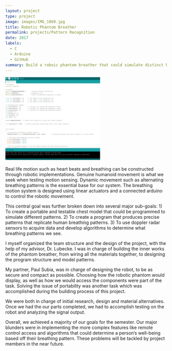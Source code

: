 ```yaml
---
layout: project
type: project
image: images/IMG_1869.jpg
title: Robotic Phantom Breather
permalink: projects/Pattern Recognition
date: 2017
labels:
  - C
  - Arduino
  - GitHub
summary: Build a roboic phantom breather that could simulate distinct breathing patterns. 
---
```


<img class="ui medium right floated rounded image" src="../images/Program.JPG">

Real life motion such as heart beats and breathing can be constructed through robotic implementations. Genuine humanoid movement is what we seek when testing motion sensing. Dynamic movement such as alternating breathing patterns is the essential base for our system. The breathing motion system is designed using linear actuators and a connected arduino to control the robotic movement.

This central goal was further broken down into several major sub-goals: 1) To create a portable and testable chest model that could be programmed to simulate different patterns. 2) To create a program that produces precise patterns that replicate human breathing patterns. 3) To use doppler radar sensors to acquire data and develop algorithms to determine what breathing patterns we see. 

I myself organized the team structure and the design of the project, with the help of my advisor, Dr. Lubecke. I was in charge of building the inner works of the phantom breather, from wiring all the materials together, to designing the program structure and model patterns. 

My partner, Paul Subia, was in charge of designing the robot, to be as secure and compact as possible. Choosing how the robotic phantom would display, as well as how we would access the components were part of the task. Solving the issue of portability was another task which was accomplished during the building process of this project.

We were both in charge of initial research, design and material alternatives. Once we had the our parts completed, we had to accomplish testing on the robot and analyzing the signal output. 

Overall, we achieved a majority of our goals for the semester. Our major blunders were in implementing the more complex features like remote control access and algorithms that could determine a person’s well-being based off their breathing pattern. These problems will be tackled by project members in the near future. 


